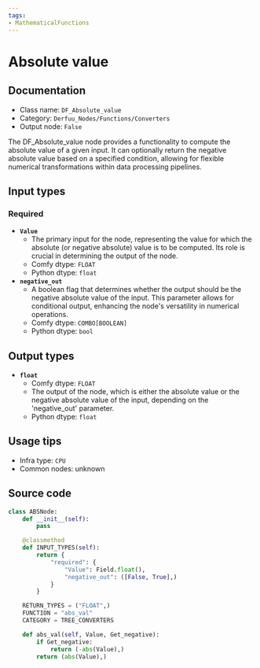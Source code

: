 ```yaml
---
tags:
- MathematicalFunctions
---
```


# Absolute value
## Documentation
- Class name: `DF_Absolute_value`
- Category: `Derfuu_Nodes/Functions/Converters`
- Output node: `False`

The DF_Absolute_value node provides a functionality to compute the absolute value of a given input. It can optionally return the negative absolute value based on a specified condition, allowing for flexible numerical transformations within data processing pipelines.
## Input types
### Required
- **`Value`**
    - The primary input for the node, representing the value for which the absolute (or negative absolute) value is to be computed. Its role is crucial in determining the output of the node.
    - Comfy dtype: `FLOAT`
    - Python dtype: `float`
- **`negative_out`**
    - A boolean flag that determines whether the output should be the negative absolute value of the input. This parameter allows for conditional output, enhancing the node's versatility in numerical operations.
    - Comfy dtype: `COMBO[BOOLEAN]`
    - Python dtype: `bool`
## Output types
- **`float`**
    - Comfy dtype: `FLOAT`
    - The output of the node, which is either the absolute value or the negative absolute value of the input, depending on the 'negative_out' parameter.
    - Python dtype: `float`
## Usage tips
- Infra type: `CPU`
- Common nodes: unknown


## Source code
```python
class ABSNode:
    def __init__(self):
        pass

    @classmethod
    def INPUT_TYPES(self):
        return {
            "required": {
                "Value": Field.float(),
                "negative_out": ([False, True],)
            }
        }

    RETURN_TYPES = ("FLOAT",)
    FUNCTION = "abs_val"
    CATEGORY = TREE_CONVERTERS

    def abs_val(self, Value, Get_negative):
        if Get_negative:
            return (-abs(Value),)
        return (abs(Value),)

```
